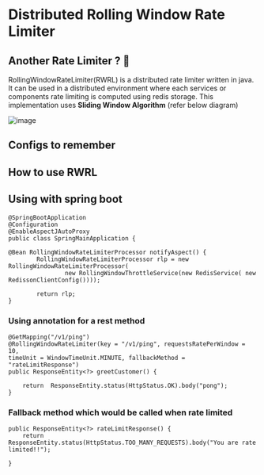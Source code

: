 # Distributed Rolling Window Rate Limiter

## Another Rate Limiter ? 🤨

RollingWindowRateLimiter(RWRL) is a distributed rate limiter written in java. It can be used in a distributed environment where each services or components rate limiting is computed using redis storage. This implementation uses **Sliding Window Algorithm** (refer below diagram)

![image](https://github.com/souravkantha/redis-sliding-ratelimiter/assets/32014166/8591d1dc-7adf-48a2-8b4e-891fc5276ee6)

## Configs to remember


## How to use RWRL

## Using with spring boot


	@SpringBootApplication
	@Configuration
	@EnableAspectJAutoProxy
	public class SpringMainApplication {

	@Bean RollingWindowRateLimiterProcessor notifyAspect() {
	    	RollingWindowRateLimiterProcessor rlp = new RollingWindowRateLimiterProcessor(
					new RollingWindowThrottleService(new RedisService( new RedissonClientConfig())));
	    	
	    	return rlp;
	}


### Using annotation for a rest method
	
	@GetMapping("/v1/ping")
	@RollingWindowRateLimiter(key = "/v1/ping", requestsRatePerWindow = 10,
	timeUnit = WindowTimeUnit.MINUTE, fallbackMethod = "rateLimitResponse")
	public ResponseEntity<?> greetCustomer() {
		
		return  ResponseEntity.status(HttpStatus.OK).body("pong");
	}


### Fallback method which would be called when rate limited

	public ResponseEntity<?> rateLimitResponse() {
		return ResponseEntity.status(HttpStatus.TOO_MANY_REQUESTS).body("You are rate limited!!");
		
	}
	
